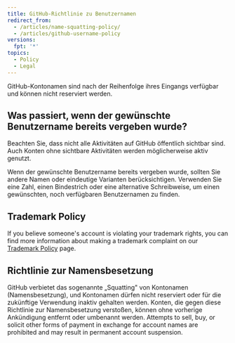 ```yaml
---
title: GitHub-Richtlinie zu Benutzernamen
redirect_from:
  - /articles/name-squatting-policy/
  - /articles/github-username-policy
versions:
  fpt: '*'
topics:
  - Policy
  - Legal
---
```


GitHub-Kontonamen sind nach der Reihenfolge ihres Eingangs verfügbar und können nicht reserviert werden.

## Was passiert, wenn der gewünschte Benutzername bereits vergeben wurde?

Beachten Sie, dass nicht alle Aktivitäten auf GitHub öffentlich sichtbar sind. Auch Konten ohne sichtbare Aktivitäten werden möglicherweise aktiv genutzt.

Wenn der gewünschte Benutzername bereits vergeben wurde, sollten Sie andere Namen oder eindeutige Varianten berücksichtigen. Verwenden Sie eine Zahl, einen Bindestrich oder eine alternative Schreibweise, um einen gewünschten, noch verfügbaren Benutzernamen zu finden.

## Trademark Policy

If you believe someone's account is violating your trademark rights, you can find more information about making a trademark complaint on our [Trademark Policy](/articles/github-trademark-policy/) page.

## Richtlinie zur Namensbesetzung

GitHub verbietet das sogenannte „Squatting" von Kontonamen (Namensbesetzung), und Kontonamen dürfen nicht reserviert oder für die zukünftige Verwendung inaktiv gehalten werden. Konten, die gegen diese Richtlinie zur Namensbesetzung verstoßen, können ohne vorherige Ankündigung entfernt oder umbenannt werden. Attempts to sell, buy, or solicit other forms of payment in exchange for account names are prohibited and may result in permanent account suspension.
